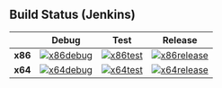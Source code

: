 ## Build Status (Jenkins)

|         | __Debug__ | __Test__ | __Release__ |
|:-------:|:---------:|:--------:|:-----------:|
| __x86__ | [![x86debug][x86dbgicon]][x86dbglink] | [![x86test][x86testicon]][x86testlink] | [![x86release][x86relicon]][x86rellink] |
| __x64__ | [![x64debug][x64dbgicon]][x64dbglink] | [![x64test][x64testicon]][x64testlink] | [![x64release][x64relicon]][x64rellink] |

[x86dbgicon]: http://dotnet-ci.cloudapp.net/job/Private/job/Microsoft_ChakraCorePrivate_x86_debug/badge/icon
[x86dbglink]: http://dotnet-ci.cloudapp.net/job/Private/job/Microsoft_ChakraCorePrivate_x86_debug/
[x86testicon]: http://dotnet-ci.cloudapp.net/job/Private/job/Microsoft_ChakraCorePrivate_x86_test/badge/icon
[x86testlink]: http://dotnet-ci.cloudapp.net/job/Private/job/Microsoft_ChakraCorePrivate_x86_test/
[x86relicon]: http://dotnet-ci.cloudapp.net/job/Private/job/Microsoft_ChakraCorePrivate_x86_release/badge/icon
[x86rellink]: http://dotnet-ci.cloudapp.net/job/Private/job/Microsoft_ChakraCorePrivate_x86_release/

[x64dbgicon]: http://dotnet-ci.cloudapp.net/job/Private/job/Microsoft_ChakraCorePrivate_x64_debug/badge/icon
[x64dbglink]: http://dotnet-ci.cloudapp.net/job/Private/job/Microsoft_ChakraCorePrivate_x64_debug/
[x64testicon]: http://dotnet-ci.cloudapp.net/job/Private/job/Microsoft_ChakraCorePrivate_x64_test/badge/icon
[x64testlink]: http://dotnet-ci.cloudapp.net/job/Private/job/Microsoft_ChakraCorePrivate_x64_test/
[x64relicon]: http://dotnet-ci.cloudapp.net/job/Private/job/Microsoft_ChakraCorePrivate_x64_release/badge/icon
[x64rellink]: http://dotnet-ci.cloudapp.net/job/Private/job/Microsoft_ChakraCorePrivate_x64_release/
